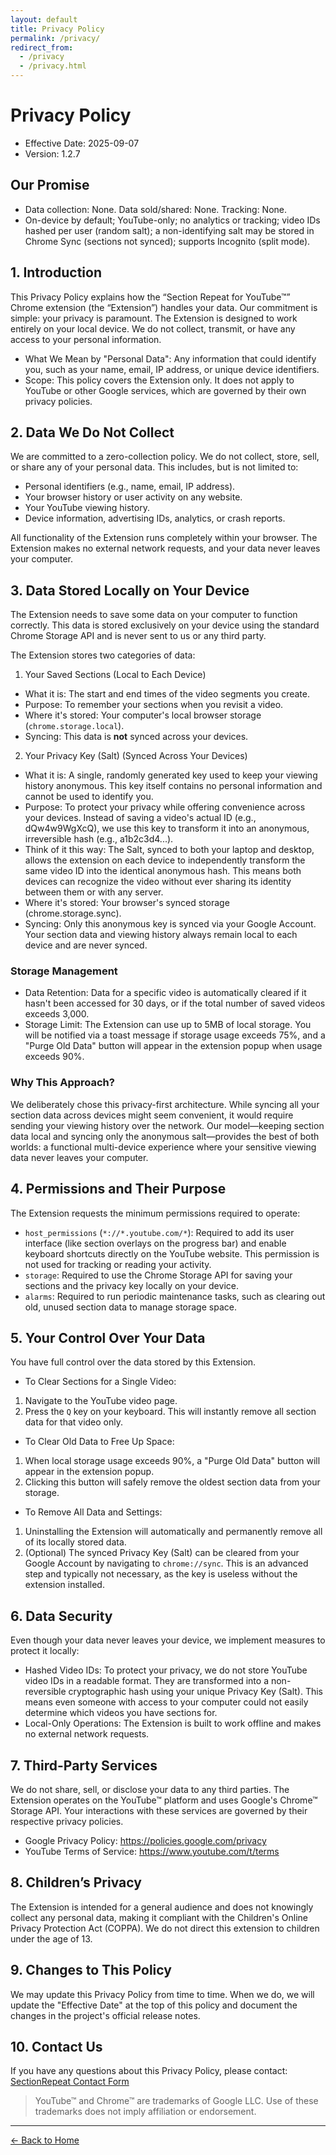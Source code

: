 ```yaml
---
layout: default
title: Privacy Policy
permalink: /privacy/
redirect_from:
  - /privacy
  - /privacy.html
---
```


# Privacy Policy
- Effective Date: 2025-09-07
- Version: 1.2.7

## Our Promise
- Data collection: None. Data sold/shared: None. Tracking: None.
- On-device by default; YouTube-only; no analytics or tracking; video IDs hashed per user (random salt); a non-identifying salt may be stored in Chrome Sync (sections not synced); supports Incognito (split mode).

## 1. Introduction
This Privacy Policy explains how the “Section Repeat for YouTube™” Chrome extension (the “Extension”) handles your data. Our commitment is simple: your privacy is paramount. The Extension is designed to work entirely on your local device. We do not collect, transmit, or have any access to your personal information.

- What We Mean by "Personal Data": Any information that could identify you, such as your name, email, IP address, or unique device identifiers.
- Scope: This policy covers the Extension only. It does not apply to YouTube or other Google services, which are governed by their own privacy policies.

## 2. Data We Do Not Collect
We are committed to a zero-collection policy. We do not collect, store, sell, or share any of your personal data. This includes, but is not limited to:

- Personal identifiers (e.g., name, email, IP address).
- Your browser history or user activity on any website.
- Your YouTube viewing history.
- Device information, advertising IDs, analytics, or crash reports.

All functionality of the Extension runs completely within your browser. The Extension makes no external network requests, and your data never leaves your computer.

## 3. Data Stored Locally on Your Device
The Extension needs to save some data on your computer to function correctly. This data is stored exclusively on your device using the standard Chrome Storage API and is never sent to us or any third party.

The Extension stores two categories of data:

1. Your Saved Sections (Local to Each Device)
- What it is: The start and end times of the video segments you create.
- Purpose: To remember your sections when you revisit a video.
- Where it's stored: Your computer's local browser storage (`chrome.storage.local`).
- Syncing: This data is **not** synced across your devices.

2. Your Privacy Key (Salt) (Synced Across Your Devices)
- What it is: A single, randomly generated key used to keep your viewing history anonymous. This key itself contains no personal information and cannot be used to identify you.
- Purpose: To protect your privacy while offering convenience across your devices. Instead of saving a video's actual ID (e.g., dQw4w9WgXcQ), we use this key to transform it into an anonymous, irreversible hash (e.g., a1b2c3d4...).
- Think of it this way: The Salt, synced to both your laptop and desktop, allows the extension on each device to independently transform the same video ID into the identical anonymous hash. This means both devices can recognize the video without ever sharing its identity between them or with any server.
- Where it's stored: Your browser's synced storage (chrome.storage.sync).
- Syncing: Only this anonymous key is synced via your Google Account. Your section data and viewing history always remain local to each device and are never synced.

### Storage Management
- Data Retention: Data for a specific video is automatically cleared if it hasn't been accessed for 30 days, or if the total number of saved videos exceeds 3,000.
- Storage Limit: The Extension can use up to 5MB of local storage. You will be notified via a toast message if storage usage exceeds 75%, and a "Purge Old Data" button will appear in the extension popup when usage exceeds 90%.

### Why This Approach?
We deliberately chose this privacy-first architecture. While syncing all your section data across devices might seem convenient, it would require sending your viewing history over the network. Our model—keeping section data local and syncing only the anonymous salt—provides the best of both worlds: a functional multi-device experience where your sensitive viewing data never leaves your computer.

## 4. Permissions and Their Purpose
The Extension requests the minimum permissions required to operate:

- `host_permissions` (`*://*.youtube.com/*`): Required to add its user interface (like section overlays on the progress bar) and enable keyboard shortcuts directly on the YouTube website. This permission is not used for tracking or reading your activity.
- `storage`: Required to use the Chrome Storage API for saving your sections and the privacy key locally on your device.
- `alarms`: Required to run periodic maintenance tasks, such as clearing out old, unused section data to manage storage space.

## 5. Your Control Over Your Data
You have full control over the data stored by this Extension.

- To Clear Sections for a Single Video:
1. Navigate to the YouTube video page.
2. Press the `Q` key on your keyboard. This will instantly remove all section data for that video only.

- To Clear Old Data to Free Up Space:
1. When local storage usage exceeds 90%, a "Purge Old Data" button will appear in the extension popup.
2. Clicking this button will safely remove the oldest section data from your storage.

- To Remove All Data and Settings:
1.  Uninstalling the Extension will automatically and permanently remove all of its locally stored data.
2. (Optional) The synced Privacy Key (Salt) can be cleared from your Google Account by navigating to `chrome://sync`. This is an advanced step and typically not necessary, as the key is useless without the extension installed.

## 6. Data Security
Even though your data never leaves your device, we implement measures to protect it locally:

- Hashed Video IDs: To protect your privacy, we do not store YouTube video IDs in a readable format. They are transformed into a non-reversible cryptographic hash using your unique Privacy Key (Salt). This means even someone with access to your computer could not easily determine which videos you have sections for.
- Local-Only Operations: The Extension is built to work offline and makes no external network requests.

## 7. Third-Party Services
We do not share, sell, or disclose your data to any third parties. The Extension operates on the YouTube™ platform and uses Google's Chrome™ Storage API. Your interactions with these services are governed by their respective privacy policies.

- Google Privacy Policy: https://policies.google.com/privacy
- YouTube Terms of Service: https://www.youtube.com/t/terms

## 8. Children’s Privacy
The Extension is intended for a general audience and does not knowingly collect any personal data, making it compliant with the Children's Online Privacy Protection Act (COPPA). We do not direct this extension to children under the age of 13.

## 9. Changes to This Policy
We may update this Privacy Policy from time to time. When we do, we will update the "Effective Date" at the top of this policy and document the changes in the project's official release notes.

## 10. Contact Us
If you have any questions about this Privacy Policy, please contact: 
[SectionRepeat Contact Form](https://tally.so/r/mDLBkj)

> YouTube™ and Chrome™ are trademarks of Google LLC. Use of these trademarks does not imply affiliation or endorsement.

---
[← Back to Home](/)